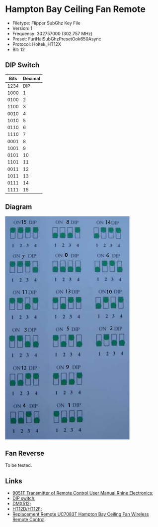 # Hampton Bay Ceiling Fan Remote
- Filetype: Flipper SubGhz Key File
- Version: 1
- Frequency: 302757000 (302.757 MHz)
- Preset: FuriHalSubGhzPresetOok650Async
- Protocol: Holtek_HT12X
- Bit: 12

## DIP Switch
| Bits | Decimal |
|------|---------|
| 1234 | DIP     |
| 1000 | 1       |
| 0100 | 2       |
| 1100 | 3       |
| 0010 | 4       |
| 1010 | 5       |
| 0110 | 6       |
| 1110 | 7       |
| 0001 | 8       |
| 1001 | 9       |
| 0101 | 10      |
| 1101 | 11      |
| 0011 | 12      |
| 1011 | 13      |
| 0111 | 14      |
| 1111 | 15      |

## Diagram
![DIP Switch](DIP_Switch.png)

## Fan Reverse
To be tested.

## Links
- [9051T Transmitter of Remote Control User Manual Rhine Electronics](https://fccid.io/CHQ9051T/User-Manual/User-manual-890668);
- [DIP switch](https://en.wikipedia.org/wiki/DIP_switch);
- [DMX512](https://en.wikipedia.org/wiki/DMX512);
- [HT12D/HT12F](https://www.holtek.com/page/vg/HT12D_F);
- [Replacement Remote UC7083T Hampton Bay Ceiling Fan Wireless Remote Control](https://www.amazon.com/Replacement-UC7083T-Hampton-Ceiling-Wireless/dp/B072QYD1J5).
